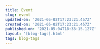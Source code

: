 ```yaml
---
title: Event
slug: event
updated-on: '2021-05-02T17:23:21.457Z'
created-on: '2021-05-02T17:23:21.457Z'
published-on: '2021-05-04T18:33:15.127Z'
layout: '[blog-tags].html'
tags: blog-tags
---
```



